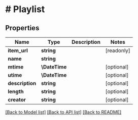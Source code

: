 # # Playlist

## Properties

Name | Type | Description | Notes
------------ | ------------- | ------------- | -------------
**item_url** | **string** |  | [readonly]
**name** | **string** |  |
**mtime** | **\DateTime** |  | [optional]
**utime** | **\DateTime** |  | [optional]
**description** | **string** |  | [optional]
**length** | **string** |  | [optional]
**creator** | **string** |  | [optional]

[[Back to Model list]](../../README.md#models) [[Back to API list]](../../README.md#endpoints) [[Back to README]](../../README.md)
